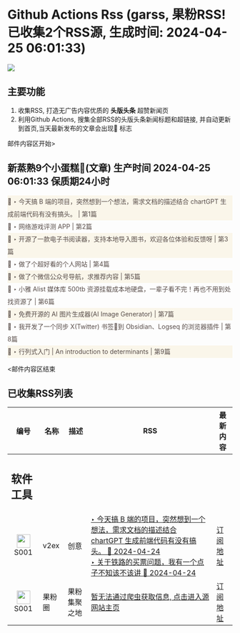 # Github Actions Rss (garss, 果粉RSS! 已收集2个RSS源, 生成时间: 2024-04-25 06:01:33)

![](https://cdn.jsdelivr.net/gh/xinkeji/garss/_media/ga-rss.png)



## 主要功能
1. 收集RSS, 打造无广告内容优质的 **头版头条** 超赞新闻页
2. 利用Github Actions, 搜集全部RSS的头版头条新闻标题和超链接, 并自动更新到首页,当天最新发布的文章会出现🌈 标志

邮件内容区开始>
<h2>新蒸熟9个小蛋糕🍰(文章) 生产时间 2024-04-25 06:01:33 保质期24小时</h2>

<div style='line-height:3;background-color:#FAF6EA;' ><a href='https://www.v2ex.com/t/1035202#reply18' style="line-height:2;text-decoration:none;display:block;color:#584D49;">🌈 ‣ 今天搞 B 端的项目，突然想到一个想法，需求文档的描述结合 chartGPT 生成前端代码有没有搞头。 | 第1篇</a></div><div style='line-height:3;' ><a href='https://www.v2ex.com/t/1035383#reply2' style="line-height:2;text-decoration:none;display:block;color:#584D49;">🌈 ‣ 网络游戏评测 APP | 第2篇</a></div><div style='line-height:3;background-color:#FAF6EA;' ><a href='https://www.v2ex.com/t/1035161#reply29' style="line-height:2;text-decoration:none;display:block;color:#584D49;">🌈 ‣ 开源了一款电子书阅读器，支持本地导入图书，欢迎各位体验和反馈呀 | 第3篇</a></div><div style='line-height:3;' ><a href='https://www.v2ex.com/t/1035281#reply53' style="line-height:2;text-decoration:none;display:block;color:#584D49;">🌈 ‣ 做了个超好看的个人网站 | 第4篇</a></div><div style='line-height:3;background-color:#FAF6EA;' ><a href='https://www.v2ex.com/t/1035166#reply11' style="line-height:2;text-decoration:none;display:block;color:#584D49;">🌈 ‣ 做了个微信公众号导航，求推荐内容 | 第5篇</a></div><div style='line-height:3;' ><a href='https://www.v2ex.com/t/1035249#reply8' style="line-height:2;text-decoration:none;display:block;color:#584D49;">🌈 ‣ 小雅 Alist 媒体库 500tb 资源挂载成本地硬盘，一辈子看不完！再也不用到处找资源了 | 第6篇</a></div><div style='line-height:3;background-color:#FAF6EA;' ><a href='https://www.v2ex.com/t/1035382#reply0' style="line-height:2;text-decoration:none;display:block;color:#584D49;">🌈 ‣ 免费开源的 AI 图片生成器(AI Image Generator) | 第7篇</a></div><div style='line-height:3;' ><a href='https://www.v2ex.com/t/1035247#reply1' style="line-height:2;text-decoration:none;display:block;color:#584D49;">🌈 ‣ 我开发了一个同步 X(Twitter) 书签🔖到 Obsidian、Logseq 的浏览器插件 | 第8篇</a></div><div style='line-height:3;background-color:#FAF6EA;' ><a href='https://www.v2ex.com/t/1035180#reply1' style="line-height:2;text-decoration:none;display:block;color:#584D49;">🌈 ‣ 行列式入门 | An introduction to determinants | 第9篇</a></div>

<邮件内容区结束

## 已收集RSS列表

| 编号 | 名称 | 描述 | RSS | 最新内容 |
| --- | --- | --- | --- | --- |
| <h2 id="软件工具">软件工具</h2> |  |   |  |  |
| <div id="S001" style="text-align: center;"><img src="https://cdn.jsdelivr.net/gh/zhaoolee/garss/_media/favicon/S001.png" width="30px" style="width:30px;height: auto;"/><br><span>S001</span></div> | v2ex | 创意 | [‣ 今天搞 B 端的项目，突然想到一个想法，需求文档的描述结合 chartGPT 生成前端代码有没有搞头。 🌈 2024-04-24](https://www.v2ex.com/t/1035202#reply18)<br/>[‣ 关于铁路的买票问题，我有一个点子不知该不该讲 🌈 2024-04-24](https://www.v2ex.com/t/1034821#reply241) | [订阅地址](https://www.v2ex.com/feed/tab/creative.xml) |
| <div id="S001" style="text-align: center;"><img src="https://cdn.jsdelivr.net/gh/zhaoolee/garss/_media/favicon/S001.png" width="30px" style="width:30px;height: auto;"/><br><span>S001</span></div> | 果粉圈 | 果粉集聚之地 | [暂无法通过爬虫获取信息, 点击进入源网站主页](https://g0f.cn) | [订阅地址](https://g0f.cn/rss.xml) |



